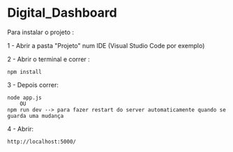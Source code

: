 # Digital_Dashboard

Para instalar o projeto :

1 - Abrir a pasta "Projeto" num IDE (Visual Studio Code por exemplo)

2 - Abrir o terminal e correr :

	npm install 

3 - Depois correr:

	node app.js 
		OU 
	npm run dev --> para fazer restart do server automaticamente quando se guarda uma mudança



4 - Abrir:

	http://localhost:5000/
